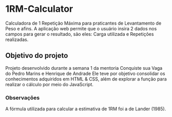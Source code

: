 # 1RM-Calculator
Calculadora de 1 Repetição Máxima para praticantes de Levantamento de Peso e afins. A aplicação web permite que o usuário insira 2 dados nos campos para gerar o resultado, são eles: Carga utilizada e Repetições realizadas.

## Objetivo do projeto
Projeto desenvolvido durante a semana 1 da mentoria Conquiste sua Vaga do Pedro Marins e Henrique de Andrade
Ele teve por objetivo consolidar os conhecimentos adquiridos em HTML & CSS, além de explorar a função para realizar o cálculo por meio do JavaScript.

### Observações

A fórmula utilizada para calcular a estimativa de 1RM foi a de Lander (1985).

